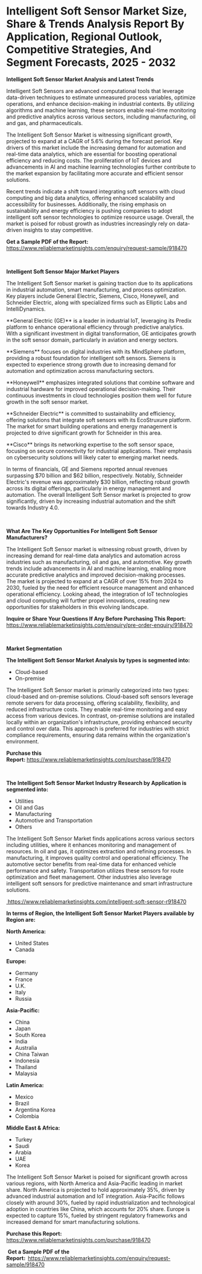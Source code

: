 <p><h1>Intelligent Soft Sensor Market Size, Share & Trends Analysis Report By Application, Regional Outlook, Competitive Strategies, And Segment Forecasts, 2025 - 2032</h1></p><p><strong>Intelligent Soft Sensor Market Analysis and Latest Trends</strong></p>
<p><p>Intelligent Soft Sensors are advanced computational tools that leverage data-driven techniques to estimate unmeasured process variables, optimize operations, and enhance decision-making in industrial contexts. By utilizing algorithms and machine learning, these sensors enable real-time monitoring and predictive analytics across various sectors, including manufacturing, oil and gas, and pharmaceuticals.</p><p>The Intelligent Soft Sensor Market is witnessing significant growth, projected to expand at a CAGR of 5.6% during the forecast period. Key drivers of this market include the increasing demand for automation and real-time data analytics, which are essential for boosting operational efficiency and reducing costs. The proliferation of IoT devices and advancements in AI and machine learning technologies further contribute to the market expansion by facilitating more accurate and efficient sensor solutions.</p><p>Recent trends indicate a shift toward integrating soft sensors with cloud computing and big data analytics, offering enhanced scalability and accessibility for businesses. Additionally, the rising emphasis on sustainability and energy efficiency is pushing companies to adopt intelligent soft sensor technologies to optimize resource usage. Overall, the market is poised for robust growth as industries increasingly rely on data-driven insights to stay competitive.</p></p>
<p><strong>Get a Sample PDF of the Report:&nbsp;</strong> <a href="https://www.reliablemarketinsights.com/enquiry/request-sample/918470?utm_campaign=3259&utm_medium=2&utm_source=Github&utm_content=ia&utm_term=18042025&utm_id=intelligent-soft-sensor">https://www.reliablemarketinsights.com/enquiry/request-sample/918470</a></p>
<p>&nbsp;</p>
<p><strong>Intelligent Soft Sensor Major Market Players</strong></p>
<p><p>The Intelligent Soft Sensor market is gaining traction due to its applications in industrial automation, smart manufacturing, and process optimization. Key players include General Electric, Siemens, Cisco, Honeywell, and Schneider Electric, along with specialized firms such as Elliptic Labs and IntelliDynamics.</p><p>**General Electric (GE)** is a leader in industrial IoT, leveraging its Predix platform to enhance operational efficiency through predictive analytics. With a significant investment in digital transformation, GE anticipates growth in the soft sensor domain, particularly in aviation and energy sectors.</p><p>**Siemens** focuses on digital industries with its MindSphere platform, providing a robust foundation for intelligent soft sensors. Siemens is expected to experience strong growth due to increasing demand for automation and optimization across manufacturing sectors. </p><p>**Honeywell** emphasizes integrated solutions that combine software and industrial hardware for improved operational decision-making. Their continuous investments in cloud technologies position them well for future growth in the soft sensor market.</p><p>**Schneider Electric** is committed to sustainability and efficiency, offering solutions that integrate soft sensors with its EcoStruxure platform. The market for smart building operations and energy management is projected to drive significant growth for Schneider in this area.</p><p>**Cisco** brings its networking expertise to the soft sensor space, focusing on secure connectivity for industrial applications. Their emphasis on cybersecurity solutions will likely cater to emerging market needs.</p><p>In terms of financials, GE and Siemens reported annual revenues surpassing $70 billion and $62 billion, respectively. Notably, Schneider Electric's revenue was approximately $30 billion, reflecting robust growth across its digital offerings, particularly in energy management and automation. The overall Intelligent Soft Sensor market is projected to grow significantly, driven by increasing industrial automation and the shift towards Industry 4.0.</p></p>
<p>&nbsp;</p>
<p><strong>What Are The Key Opportunities For Intelligent Soft Sensor Manufacturers?</strong></p>
<p><p>The Intelligent Soft Sensor market is witnessing robust growth, driven by increasing demand for real-time data analytics and automation across industries such as manufacturing, oil and gas, and automotive. Key growth trends include advancements in AI and machine learning, enabling more accurate predictive analytics and improved decision-making processes. The market is projected to expand at a CAGR of over 15% from 2024 to 2030, fueled by the need for efficient resource management and enhanced operational efficiency. Looking ahead, the integration of IoT technologies and cloud computing will further propel innovations, creating new opportunities for stakeholders in this evolving landscape.</p></p>
<p><strong>Inquire or Share Your Questions If Any Before Purchasing This Report:</strong> <a href="https://www.reliablemarketinsights.com/enquiry/pre-order-enquiry/918470?utm_campaign=3259&utm_medium=2&utm_source=Github&utm_content=ia&utm_term=18042025&utm_id=intelligent-soft-sensor">https://www.reliablemarketinsights.com/enquiry/pre-order-enquiry/918470</a></p>
<p>&nbsp;</p>
<p><strong>Market Segmentation</strong></p>
<p><strong>The Intelligent Soft Sensor Market Analysis by types is segmented into:</strong></p>
<p><ul><li>Cloud-based</li><li>On-premise</li></ul></p>
<p><p>The Intelligent Soft Sensor market is primarily categorized into two types: cloud-based and on-premise solutions. Cloud-based soft sensors leverage remote servers for data processing, offering scalability, flexibility, and reduced infrastructure costs. They enable real-time monitoring and easy access from various devices. In contrast, on-premise solutions are installed locally within an organization's infrastructure, providing enhanced security and control over data. This approach is preferred for industries with strict compliance requirements, ensuring data remains within the organization's environment.</p></p>
<p><strong>Purchase this Report:&nbsp;</strong><a href="https://www.reliablemarketinsights.com/purchase/918470?utm_campaign=3259&utm_medium=2&utm_source=Github&utm_content=ia&utm_term=18042025&utm_id=intelligent-soft-sensor">https://www.reliablemarketinsights.com/purchase/918470</a></p>
<p>&nbsp;</p>
<p><strong>The Intelligent Soft Sensor Market Industry Research by Application is segmented into:</strong></p>
<p><ul><li>Utilities</li><li>Oil and Gas</li><li>Manufacturing</li><li>Automotive and Transportation</li><li>Others</li></ul></p>
<p><p>The Intelligent Soft Sensor Market finds applications across various sectors including utilities, where it enhances monitoring and management of resources. In oil and gas, it optimizes extraction and refining processes. In manufacturing, it improves quality control and operational efficiency. The automotive sector benefits from real-time data for enhanced vehicle performance and safety. Transportation utilizes these sensors for route optimization and fleet management. Other industries also leverage intelligent soft sensors for predictive maintenance and smart infrastructure solutions.</p></p>
<p><a href="https://www.reliablemarketinsights.com/intelligent-soft-sensor-r918470?utm_campaign=3259&utm_medium=2&utm_source=Github&utm_content=ia&utm_term=18042025&utm_id=intelligent-soft-sensor">&nbsp;https://www.reliablemarketinsights.com/intelligent-soft-sensor-r918470</a></p>
<p><strong>In terms of Region, the Intelligent Soft Sensor Market Players available by Region are:</strong></p>
<p>
    <p> <strong> North America: </strong>
        <ul>
            <li>United States</li>
            <li>Canada</li>
        </ul>
        </p> 
    <p> <strong> Europe: </strong>
        <ul>
            <li>Germany</li>
            <li>France</li>
            <li>U.K.</li>
            <li>Italy</li>
            <li>Russia</li>
        </ul>
        </p> 
    <p> <strong> Asia-Pacific: </strong>
        <ul>
            <li>China</li>
            <li>Japan</li>
            <li>South Korea</li>
            <li>India</li>
            <li>Australia</li>
            <li>China Taiwan</li>
            <li>Indonesia</li>
            <li>Thailand</li>
            <li>Malaysia</li>
        </ul>
        </p> 
    <p> <strong> Latin America: </strong>
        <ul>
            <li>Mexico</li>
            <li>Brazil</li>
            <li>Argentina Korea</li>
            <li>Colombia</li>
        </ul>
        </p> 
    <p> <strong> Middle East & Africa: </strong>
        <ul>
            <li>Turkey</li>
            <li>Saudi</li>
            <li>Arabia</li>
            <li>UAE</li>
            <li>Korea</li>
        </ul>
    </p>
    </p>
<p><p>The Intelligent Soft Sensor Market is poised for significant growth across various regions, with North America and Asia-Pacific leading in market share. North America is projected to hold approximately 35%, driven by advanced industrial automation and IoT integration. Asia-Pacific follows closely with around 30%, fueled by rapid industrialization and technological adoption in countries like China, which accounts for 20% share. Europe is expected to capture 15%, fueled by stringent regulatory frameworks and increased demand for smart manufacturing solutions.</p></p>
<p><strong>Purchase this Report: </strong><a href="https://www.reliablemarketinsights.com/purchase/918470?utm_campaign=3259&utm_medium=2&utm_source=Github&utm_content=ia&utm_term=18042025&utm_id=intelligent-soft-sensor">https://www.reliablemarketinsights.com/purchase/918470</a></p>
<p>&nbsp;<strong>Get a Sample PDF of the Report:&nbsp;&nbsp;</strong><a href="https://www.reliablemarketinsights.com/enquiry/request-sample/918470?utm_campaign=3259&utm_medium=2&utm_source=Github&utm_content=ia&utm_term=18042025&utm_id=intelligent-soft-sensor">https://www.reliablemarketinsights.com/enquiry/request-sample/918470</a></p>
<p><strong></strong></p>
<p><p></p><p></p><p></p></p>